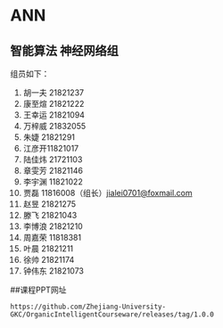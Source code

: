 # ANN
## 智能算法 神经网络组

组员如下：
1. 胡一夫 21821237  
2. 康至煊 21821222  
3. 王幸运 21821094  
4. 万梓威 21832055  
5. 朱婕 21821291  
6. 江彦开11821017  
7. 陆佳炜 21721103  
8. 章雯芳 21821146  
9. 李宇渊 11821022  
10. 贾磊 11816008（组长）jialei0701@foxmail.com
11. 赵昱 21821275  
12. 滕飞 21821043  
13. 李博浪 21821210  
14. 周嘉荣 11818381  
15. 叶晨 21821211
16. 徐帅 21821174
17. 钟伟东 21821073

##课程PPT网址
```
https://github.com/Zhejiang-University-GKC/OrganicIntelligentCourseware/releases/tag/1.0.0
```
